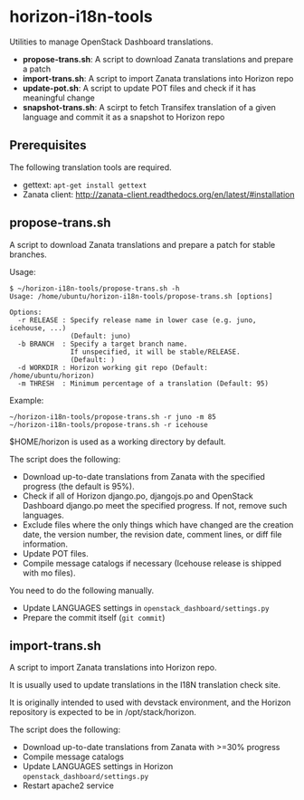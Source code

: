 horizon-i18n-tools
==================

Utilities to manage OpenStack Dashboard translations.

* **propose-trans.sh**: A script to download Zanata translations and prepare a patch
* **import-trans.sh**: A script to import Zanata translations into Horizon repo
* **update-pot.sh**: A script to update POT files and check if it has meaningful change
* **snapshot-trans.sh**: A scirpt to fetch Transifex translation of a given language
  and commit it as a snapshot to Horizon repo

Prerequisites
-------------

The following translation tools are required.

* gettext: ``apt-get install gettext``
* Zanata client: http://zanata-client.readthedocs.org/en/latest/#installation

propose-trans.sh
----------------

A script to download Zanata translations and prepare a patch for
stable branches.

Usage:

    $ ~/horizon-i18n-tools/propose-trans.sh -h
    Usage: /home/ubuntu/horizon-i18n-tools/propose-trans.sh [options]
    
    Options:
      -r RELEASE : Specify release name in lower case (e.g. juno, icehouse, ...)
                   (Default: juno)
      -b BRANCH  : Specify a target branch name.
                   If unspecified, it will be stable/RELEASE.
                   (Default: )
      -d WORKDIR : Horizon working git repo (Default: /home/ubuntu/horizon)
      -m THRESH  : Minimum percentage of a translation (Default: 95)

Example:

    ~/horizon-i18n-tools/propose-trans.sh -r juno -m 85
    ~/horizon-i18n-tools/propose-trans.sh -r icehouse

$HOME/horizon is used as a working directory by default.

The script does the following:

* Download up-to-date translations from Zanata with the specified progress
  (the default is 95%).
* Check if all of Horizon django.po, djangojs.po and OpenStack Dashboard django.po
  meet the specified progress. If not, remove such languages.
* Exclude files where the only things which have changed are
  the creation date, the version number, the revision date,
  comment lines, or diff file information.
* Update POT files.
* Compile message catalogs if necessary (Icehouse release is shipped with mo files).

You need to do the following manually.

* Update LANGUAGES settings in ``openstack_dashboard/settings.py``
* Prepare the commit itself (``git commit``)

import-trans.sh
---------------

A script to import Zanata translations into Horizon repo.

It is usually used to update translations in the I18N translation check site.

It is originally intended to used with devstack environment, and
the Horizon repository is expected to be in /opt/stack/horizon.

The script does the following:

* Download up-to-date translations from Zanata with >=30% progress
* Compile message catalogs
* Update LANGUAGES settings in Horizon ``openstack_dashboard/settings.py``
* Restart apache2 service
